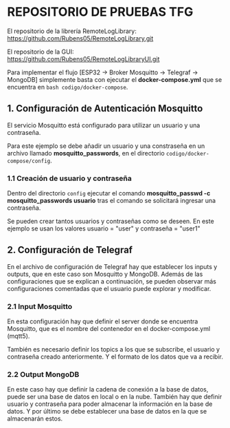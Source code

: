 # REPOSITORIO DE PRUEBAS TFG

El repositorio de la librería RemoteLogLibrary: 
https://github.com/Rubens05/RemoteLogLibrary.git

El repositorio de la GUI: \
https://github.com/Rubens05/RemoteLogLibraryUI.git

Para implementar el flujo [ESP32 -> Broker Mosquitto -> Telegraf -> MongoDB] simplemente basta con ejecutar el **docker-compose.yml** que se encuentra en ``` bash codigo/docker-compose ```.

## 1. Configuración de Autenticación Mosquitto
El servicio Mosquitto está configurado para utilizar un usuario y una contraseña.

Para este ejemplo se debe añadir un usuario y una constraseña en un archivo llamado **mosquitto_passwords**, en el directorio ```codigo/docker-compose/config```.

### 1.1 Creación de usuario y contraseña

Dentro del directorio ``config`` ejecutar el comando  **mosquitto_passwd -c mosquitto_passwords usuario**
tras el comando se solicitará ingresar una contraseña.

Se pueden crear tantos usuarios y contraseñas como se deseen. En este ejemplo se usan los valores usuario = "user" y contraseña = "user1"

## 2. Configuración de Telegraf

En el archivo de configuración de Telegraf hay que establecer los inputs y outputs, que en este caso son Mosquitto y MongoDB. Además de las configuraciones que se explican a continuación, se pueden observar más configuraciones comentadas que el usuario puede explorar y modificar.

### 2.1 Input Mosquitto

En esta configuración hay que definir el server donde se encuentra Mosquitto, que es el nombre del contenedor en el docker-compose.yml (mqtt5).

También es necesario definir los topics a los que se subscribe, el usuario y contraseña creado anteriormente. Y el formato de los datos que va a recibir.

### 2.2 Output MongoDB
En este caso hay que definir la cadena de conexión a la base de datos, puede ser una base de datos en local o en la nube. También hay que definir usuario y contraseña para poder almacenar la información en la base de datos. Y por último se debe establecer una base de datos en la que se almacenarán estos.



